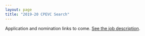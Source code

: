 ```yaml
---
layout: page
title: "2019-20 CPEVC Search"
---
```


Application and nomination links to come. [See the job description](/assets/pdfs/cpevc-job-description.pdf). 